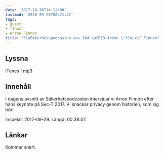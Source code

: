 ```yaml
---
date: '2017-10-30T14:12:00'
lastmod: '2018-09-26T08:21:42'
tags:
- guest
- f1nux
- Arron Finnon
title: "S\xE4kerhetspodcasten avs.104 \u2013 Arron \"f1nux\" Finnon"
---
```

## Lyssna

iTunes \| [mp3](http://traffic.libsyn.com/sakerhetspodcasten/SEC-T_2017_F1nux.mp3)

## Innehåll

I dagens avsnitt av Säkerhetspodcasten intervjuar vi Arron Finnon efter hans keynote
på Sec-T 2017. Vi snackar privacy genom historien, som sig bör!

Inspelat: 2017-09-29. Längd: 00:38:07.

## Länkar

Kommer snart.

